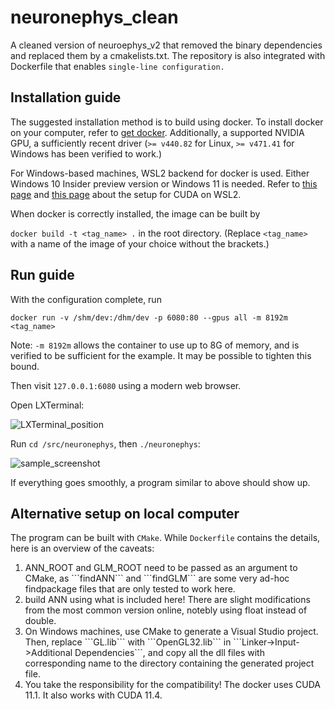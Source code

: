 # neuronephys_clean
A cleaned version of neuroephys_v2 that removed the binary dependencies and replaced them by a cmakelists.txt.
The repository is also integrated with Dockerfile that enables ```single-line configuration.```
## Installation guide
The suggested installation method is to build using docker. To install docker on your computer, refer to [get docker](https://docs.docker.com/get-docker/). 
Additionally, a supported NVIDIA GPU, a sufficiently recent driver (```>= v440.82``` for Linux, ```>= v471.41``` for Windows has been verified to work.)

For Windows-based machines, WSL2 backend for docker is used. Either Windows 10 Insider preview version or Windows 11 is needed. Refer to [this page](https://docs.nvidia.com/cuda/wsl-user-guide/index.html) and [this page](https://docs.microsoft.com/ja-jp/windows/ai/directml/gpu-cuda-in-wsl) about the setup for CUDA on WSL2. 

When docker is correctly installed, the image can be built by

```docker build -t <tag_name> .```
in the root directory. (Replace ```<tag_name>``` with a name of the image of your choice without the brackets.)
## Run guide
With the configuration complete, run

```docker run -v /shm/dev:/dhm/dev -p 6080:80 --gpus all -m 8192m <tag_name>```

Note: ```-m 8192m``` allows the container to use up to 8G of memory, and is verified to be sufficient for the example. It may be possible to tighten this bound.

Then visit ```127.0.0.1:6080``` using a modern web browser.

Open LXTerminal:

![LXTerminal_position](find_LXTerminal.jpg)

Run ```cd /src/neuronephys```, then ```./neuronephys```:

![sample_screenshot](run_example.jpg)

If everything goes smoothly, a program similar to above should show up.

## Alternative setup on local computer
The program can be built with ```CMake```. While ```Dockerfile``` contains the details, here is an overview of the caveats: 
<ol>
  <li> ANN_ROOT and GLM_ROOT need to be passed as an argument to CMake, as ```findANN``` and ```findGLM``` are some very ad-hoc findpackage files that are only tested to work here. </li>
  <li> build ANN using what is included here! There are slight modifications from the most common version online, notebly using float instead of double. </li>
  <li> On Windows machines, use CMake to generate a Visual Studio project. Then, replace ```GL.lib``` with ```OpenGL32.lib``` in ```Linker->Input->Additional Dependencies```, and copy all the dll files with corresponding name to the directory containing the generated project file. </li>
  <li> You take the responsibility for the compatibility! The docker uses CUDA 11.1. It also works with CUDA 11.4.</li>
</ol>
  
